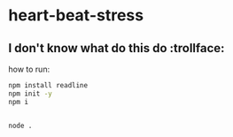 # heart-beat-stress
## I don't know what do this do :trollface:

how to run:
```sh
npm install readline
npm init -y
npm i


node .
```
